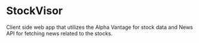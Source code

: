 # StockVisor
Client side web app that utilizes the Alpha Vantage for stock data and News API for fetching news related to the stocks.
